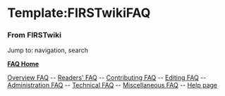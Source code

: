 # Template:FIRSTwikiFAQ

### From FIRSTwiki

Jump to: navigation, search

**[FAQ Home](/index.php/FIRSTwiki:User_questions "FIRSTwiki:User questions" )**

[Overview FAQ](/index.php/FIRSTwiki:Overview_FAQ "FIRSTwiki:Overview FAQ" )
\-- [Readers' FAQ](/index.php?title=FIRSTwiki:Readers%27_FAQ&action=edit
"FIRSTwiki:Readers' FAQ" ) \-- [Contributing
FAQ](/index.php?title=FIRSTwiki:Contributing_FAQ&action=edit
"FIRSTwiki:Contributing FAQ" ) \-- [Editing
FAQ](/index.php/FIRSTwiki:Editing_FAQ "FIRSTwiki:Editing FAQ" ) \--
[Administration FAQ](/index.php?title=FIRSTwiki:Administration_FAQ&action=edit
"FIRSTwiki:Administration FAQ" ) \-- [Technical
FAQ](/index.php?title=FIRSTwiki:Technical_FAQ&action=edit "FIRSTwiki:Technical
FAQ" ) \-- [Miscellaneous
FAQ](/index.php?title=FIRSTwiki:Miscellaneous_FAQ&action=edit
"FIRSTwiki:Miscellaneous FAQ" ) \-- [Help page](/index.php/FIRSTwiki:Help
"FIRSTwiki:Help" )

